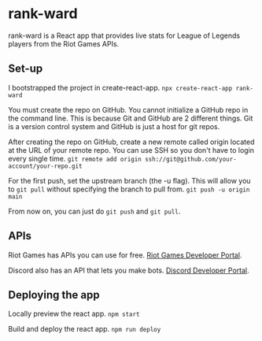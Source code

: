 # rank-ward

rank-ward is a React app that provides live stats for League of Legends players from the Riot Games APIs.

## Set-up
I bootstrapped the project in create-react-app.
```npx create-react-app rank-ward```

You must create the repo on GitHub. You cannot initialize a GitHub repo in the command line. This is because Git and GitHub are 2 different things. Git is a version control system and GitHub is just a host for git repos. 

After creating the repo on GitHub, create a new remote called origin located at the URL of your remote repo. You can use SSH so you don't have to login every single time.
```git remote add origin ssh://git@github.com/your-account/your-repo.git```

For the first push, set the upstream branch (the -u flag). This will allow you to `git pull` without specifying the branch to pull from.
```git push -u origin main```

From now on, you can just do `git push` and `git pull`.

## APIs

Riot Games has APIs you can use for free.
[Riot Games Developer Portal](https://developer.riotgames.com/).

Discord also has an API that lets you make bots.
[Discord Developer Portal](https://discord.com/developers/docs/intro).

## Deploying the app

Locally preview the react app.
`npm start`

Build and deploy the react app.
`npm run deploy`
